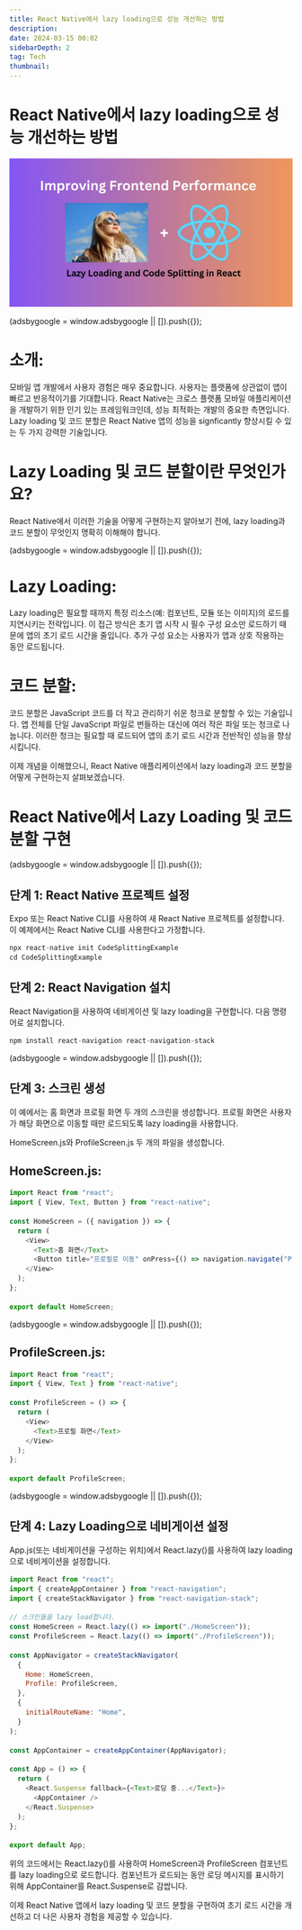 ```yaml
---
title: React Native에서 lazy loading으로 성능 개선하는 방법
description:
date: 2024-03-15 00:02
sidebarDepth: 2
tag: Tech
thumbnail:
---
```


# React Native에서 lazy loading으로 성능 개선하는 방법

<img src="./img/Boosting-React-Native-Performance-with-Lazy-Loading-and-Code-Splitting_0.png" />

<!-- ui-log 수평형 -->

<ins class="adsbygoogle"
     style="display:block"
     data-ad-client="ca-pub-4877378276818686"
     data-ad-slot="9743150776"
     data-ad-format="auto"
     data-full-width-responsive="true"></ins>
<component is="script">
(adsbygoogle = window.adsbygoogle || []).push({});
</component>

# 소개:

모바일 앱 개발에서 사용자 경험은 매우 중요합니다. 사용자는 플랫폼에 상관없이 앱이 빠르고 반응적이기를 기대합니다. React Native는 크로스 플랫폼 모바일 애플리케이션을 개발하기 위한 인기 있는 프레임워크인데, 성능 최적화는 개발의 중요한 측면입니다. Lazy loading 및 코드 분할은 React Native 앱의 성능을 signficantly 향상시킬 수 있는 두 가지 강력한 기술입니다.

# Lazy Loading 및 코드 분할이란 무엇인가요?

React Native에서 이러한 기술을 어떻게 구현하는지 알아보기 전에, lazy loading과 코드 분할이 무엇인지 명확히 이해해야 합니다.

<!-- ui-log 수평형 -->

<ins class="adsbygoogle"
     style="display:block"
     data-ad-client="ca-pub-4877378276818686"
     data-ad-slot="9743150776"
     data-ad-format="auto"
     data-full-width-responsive="true"></ins>
<component is="script">
(adsbygoogle = window.adsbygoogle || []).push({});
</component>

# Lazy Loading:

Lazy loading은 필요할 때까지 특정 리소스(예: 컴포넌트, 모듈 또는 이미지)의 로드를 지연시키는 전략입니다. 이 접근 방식은 초기 앱 시작 시 필수 구성 요소만 로드하기 때문에 앱의 초기 로드 시간을 줄입니다. 추가 구성 요소는 사용자가 앱과 상호 작용하는 동안 로드됩니다.

# 코드 분할:

코드 분할은 JavaScript 코드를 더 작고 관리하기 쉬운 청크로 분할할 수 있는 기술입니다. 앱 전체를 단일 JavaScript 파일로 번들하는 대신에 여러 작은 파일 또는 청크로 나눕니다. 이러한 청크는 필요할 때 로드되어 앱의 초기 로드 시간과 전반적인 성능을 향상시킵니다.

이제 개념을 이해했으니, React Native 애플리케이션에서 lazy loading과 코드 분할을 어떻게 구현하는지 살펴보겠습니다.

# React Native에서 Lazy Loading 및 코드 분할 구현

<!-- ui-log 수평형 -->

<ins class="adsbygoogle"
     style="display:block"
     data-ad-client="ca-pub-4877378276818686"
     data-ad-slot="9743150776"
     data-ad-format="auto"
     data-full-width-responsive="true"></ins>
<component is="script">
(adsbygoogle = window.adsbygoogle || []).push({});
</component>

## 단계 1: React Native 프로젝트 설정

Expo 또는 React Native CLI를 사용하여 새 React Native 프로젝트를 설정합니다. 이 예제에서는 React Native CLI를 사용한다고 가정합니다.

```js
npx react-native init CodeSplittingExample
cd CodeSplittingExample
```

## 단계 2: React Navigation 설치

React Navigation을 사용하여 네비게이션 및 lazy loading을 구현합니다. 다음 명령어로 설치합니다.

```js
npm install react-navigation react-navigation-stack
```

<!-- ui-log 수평형 -->

<ins class="adsbygoogle"
     style="display:block"
     data-ad-client="ca-pub-4877378276818686"
     data-ad-slot="9743150776"
     data-ad-format="auto"
     data-full-width-responsive="true"></ins>
<component is="script">
(adsbygoogle = window.adsbygoogle || []).push({});
</component>

## 단계 3: 스크린 생성

이 예에서는 홈 화면과 프로필 화면 두 개의 스크린을 생성합니다. 프로필 화면은 사용자가 해당 화면으로 이동할 때만 로드되도록 lazy loading을 사용합니다.

HomeScreen.js와 ProfileScreen.js 두 개의 파일을 생성합니다.

## HomeScreen.js:

```js
import React from "react";
import { View, Text, Button } from "react-native";

const HomeScreen = ({ navigation }) => {
  return (
    <View>
      <Text>홈 화면</Text>
      <Button title="프로필로 이동" onPress={() => navigation.navigate("Profile")} />
    </View>
  );
};

export default HomeScreen;
```

<!-- ui-log 수평형 -->

<ins class="adsbygoogle"
     style="display:block"
     data-ad-client="ca-pub-4877378276818686"
     data-ad-slot="9743150776"
     data-ad-format="auto"
     data-full-width-responsive="true"></ins>
<component is="script">
(adsbygoogle = window.adsbygoogle || []).push({});
</component>

## ProfileScreen.js:

```js
import React from "react";
import { View, Text } from "react-native";

const ProfileScreen = () => {
  return (
    <View>
      <Text>프로필 화면</Text>
    </View>
  );
};

export default ProfileScreen;
```

<!-- ui-log 수평형 -->

<ins class="adsbygoogle"
     style="display:block"
     data-ad-client="ca-pub-4877378276818686"
     data-ad-slot="9743150776"
     data-ad-format="auto"
     data-full-width-responsive="true"></ins>
<component is="script">
(adsbygoogle = window.adsbygoogle || []).push({});
</component>

## 단계 4: Lazy Loading으로 네비게이션 설정

App.js(또는 네비게이션을 구성하는 위치)에서 React.lazy()를 사용하여 lazy loading으로 네비게이션을 설정합니다.

```js
import React from "react";
import { createAppContainer } from "react-navigation";
import { createStackNavigator } from "react-navigation-stack";

// 스크린들을 lazy load합니다.
const HomeScreen = React.lazy(() => import("./HomeScreen"));
const ProfileScreen = React.lazy(() => import("./ProfileScreen"));

const AppNavigator = createStackNavigator(
  {
    Home: HomeScreen,
    Profile: ProfileScreen,
  },
  {
    initialRouteName: "Home",
  }
);

const AppContainer = createAppContainer(AppNavigator);

const App = () => {
  return (
    <React.Suspense fallback={<Text>로딩 중...</Text>}>
      <AppContainer />
    </React.Suspense>
  );
};

export default App;
```

위의 코드에서는 React.lazy()를 사용하여 HomeScreen과 ProfileScreen 컴포넌트를 lazy loading으로 로드합니다. 컴포넌트가 로드되는 동안 로딩 메시지를 표시하기 위해 AppContainer를 React.Suspense로 감쌉니다.

이제 React Native 앱에서 lazy loading 및 코드 분할을 구현하여 초기 로드 시간을 개선하고 더 나은 사용자 경험을 제공할 수 있습니다.
